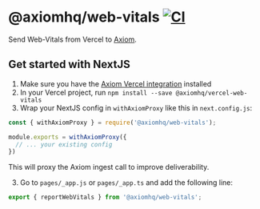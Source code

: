 # @axiomhq/web-vitals [![CI](https://github.com/axiomhq/web-vitals/actions/workflows/ci.yml/badge.svg)](https://github.com/axiomhq/web-vitals/actions/workflows/ci.yml)

Send Web-Vitals from Vercel to [Axiom](https://axiom.co).

## Get started with NextJS

1. Make sure you have the [Axiom Vercel integration](https://www.axiom.co/vercel) installed
2. In your Vercel project, run `npm install --save @axiomhq/vercel-web-vitals`
3. Wrap your NextJS config in `withAxiomProxy` like this in `next.config.js`:

```js
const { withAxiomProxy } = require('@axiomhq/web-vitals');

module.exports = withAxiomProxy({
  // ... your existing config
})
```

This will proxy the Axiom ingest call to improve deliverability.

3. Go to `pages/_app.js` or `pages/_app.ts` and add the following line:
```js
export { reportWebVitals } from '@axiomhq/web-vitals';
```
